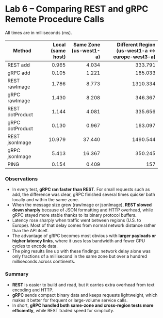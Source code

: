 # Lab 6 – Comparing REST and gRPC Remote Procedure Calls

All times are in milliseconds (ms).

| Method          | Local (same host) | Same Zone (us-west1-a) | Different Region (us-west1-a ↔ europe-west3-a) |
|-----------------|------------------:|------------------------:|-----------------------------------------------:|
| REST add        | 0.965             | 4.034                  | 333.791                                        |
| gRPC add        | 0.105             | 1.221                  | 165.033                                        |
| REST rawImage   | 1.786             | 8.773                  | 1310.334                                       |
| gRPC rawImage   | 1.430             | 8.208                  | 346.367                                        |
| REST dotProduct | 1.144             | 4.081                  | 335.656                                        |
| gRPC dotProduct | 0.130             | 0.967                  | 163.097                                        |
| REST jsonImage  | 10.979            | 37.440                 | 1490.544                                       |
| gRPC jsonImage  | 5.413             | 16.367                 | 350.245                                        |
| PING            | 0.154             | 0.409                  | 157                                            |



### **Observations**

- In every test, **gRPC ran faster than REST**. For small requests such as add, the difference was clear, gRPC finished several times quicker both locally and within the same zone.  
- When the message size grew (rawImage or jsonImage), **REST slowed down sharply** because of JSON formatting and HTTP overhead, while gRPC stayed more stable thanks to its binary protocol buffers.  
- Latency rose sharply when traffic went between regions (U.S. to Europe). Most of that delay comes from normal network distance rather than the API itself.  
- The advantage of gRPC becomes most obvious with **larger payloads or higher latency links**, where it uses less bandwidth and fewer CPU cycles to encode data.  
- The ping results line up with these findings: network delay alone was only fractions of a millisecond in the same zone but over a hundred milliseconds across continents.



### **Summary**

- **REST** is easier to build and read, but it carries extra overhead from text encoding and HTTP.  
- **gRPC** sends compact binary data and keeps requests lightweight, which makes it better for frequent or large-volume service calls.  
- In short, **gRPC handled both same-zone and cross-region tests more efficiently**, while REST traded speed for simplicity.

